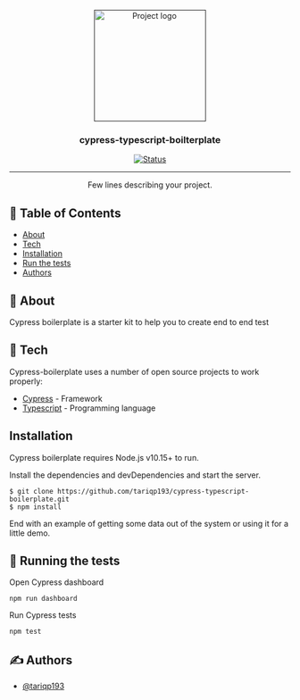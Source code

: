 <p align="center">
  <a href="" rel="noopener">
 <img width=200px height=200px src="https://www.cypress.io/static/33498b5f95008093f5f94467c61d20ab/59c46/cypress-logo.webp" alt="Project logo"></a>
</p>

<h3 align="center">cypress-typescript-boilterplate</h3>

<div align="center">

[![Status](https://img.shields.io/badge/status-active-success.svg)]()

</div>

---

<p align="center"> Few lines describing your project.
    <br> 
</p>

## 📝 Table of Contents

- [About](#about)
- [Tech](#tech)
- [Installation](#install)
- [Run the tests](#tests)
- [Authors](#authors)

## 🧐 About <a name = "about"></a>

Cypress boilerplate is a starter kit to help you to create end to end test

## 🏁 Tech <a name = "tech"></a>

Cypress-boilerplate uses a number of open source projects to work properly:


- [Cypress](https://www.cypress.io/) - Framework
- [Typescript](https://www.typescriptlang.org/) - Programming language


## Installation <a name = "install"></a>

Cypress boilerplate requires Node.js v10.15+ to run.

Install the dependencies and devDependencies and start the server.

```
$ git clone https://github.com/tariqp193/cypress-typescript-boilerplate.git
$ npm install
```

End with an example of getting some data out of the system or using it for a little demo.

## 🔧 Running the tests <a name = "tests"></a>

Open Cypress dashboard

```
npm run dashboard
```
Run Cypress tests
```
npm test
```

## ✍️ Authors <a name = "authors"></a>

- [@tariqp193](https://github.com/tariqp193)

